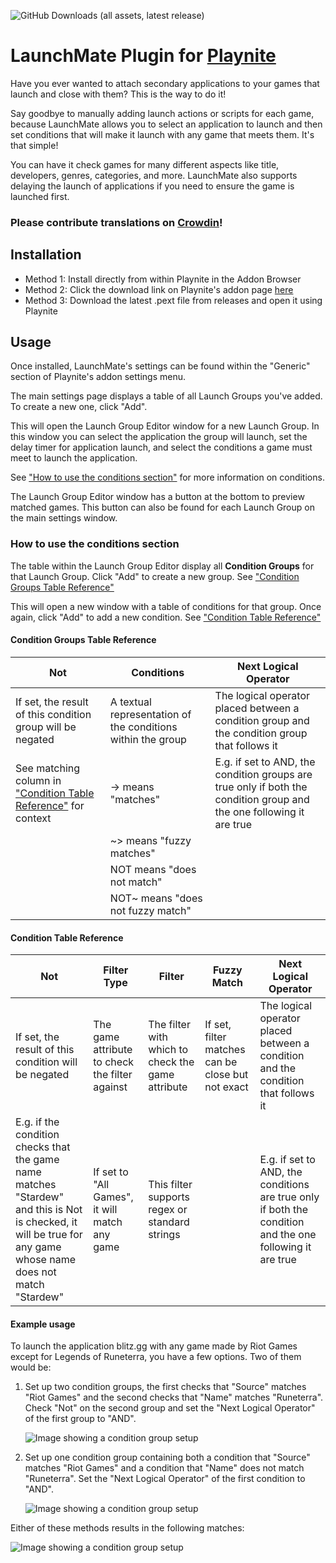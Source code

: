 ![GitHub Downloads (all assets, latest release)](https://img.shields.io/github/downloads/ASchoe311/LaunchMate/latest/total)

# LaunchMate Plugin for [Playnite](https://playnite.link/)

Have you ever wanted to attach secondary applications to your games that launch and close with them? This is the way to do it! 

Say goodbye to manually adding launch actions or scripts for each game, because LaunchMate allows you to select an application to launch and then set conditions that will make it launch with any game that meets them. It's that simple!

You can have it check games for many different aspects like title, developers, genres, categories, and more. LaunchMate also supports delaying the launch of applications if you need to ensure the game is launched first.

### Please contribute translations on [Crowdin](https://crowdin.com/project/launchmate)!

## Installation
- Method 1: Install directly from within Playnite in the Addon Browser
- Method 2: Click the download link on Playnite's addon page [here](https://playnite.link/)
- Method 3: Download the latest .pext file from releases and open it using Playnite

## Usage

Once installed, LaunchMate's settings can be found within the "Generic" section of Playnite's addon settings menu.

The main settings page displays a table of all Launch Groups you've added. To create a new one, click "Add".

This will open the Launch Group Editor window for a new Launch Group. In this window you can select the application the group will launch, set the delay timer for application launch, and select the conditions a game must meet to launch the application.

See ["How to use the conditions section"](#how-to-use-the-conditions-section) for more information on conditions.

The Launch Group Editor window has a button at the bottom to preview matched games. This button can also be found for each Launch Group on the main settings window.


### How to use the conditions section

The table within the Launch Group Editor display all **Condition Groups** for that Launch Group. Click "Add" to create a new group. See ["Condition Groups Table Reference"](#condition-groups-table-reference)

This will open a new window with a table of conditions for that group. Once again, click "Add" to add a new condition. See ["Condition Table Reference"](#condition-table-reference)

#### Condition Groups Table Reference

| Not | Conditions | Next Logical Operator |
| -------- | ------- | -------- |
| If set, the result of this condition group will be negated | A textual representation of the conditions within the group | The logical operator placed between a condition group and the condition group that follows it |
| See matching column in ["Condition Table Reference"](#condition-table-reference) for context | -> means "matches" | E.g. if set to AND, the condition groups are true only if both the condition group and the one following it are true |
| | ~> means "fuzzy matches" | |
| | NOT means "does not match" | |
| | NOT~ means "does not fuzzy match" | |

#### Condition Table Reference

|Not|Filter Type|Filter|Fuzzy Match|Next Logical Operator|
| -------- | ------- | -------- | ------- | ------- |
| If set, the result of this condition will be negated | The game attribute to check the filter against | The filter with which to check the game attribute | If set, filter matches can be close but not exact | The logical operator placed between a condition and the condition that follows it |
| E.g. if the condition checks that the game name matches "Stardew" and this is Not is checked, it will be true for any game whose name does not match "Stardew"| If set to "All Games", it will match any game | This filter supports regex or standard strings | | E.g. if set to AND, the conditions are true only if both the condition and the one following it are true |

#### Example usage

To launch the application blitz.gg with any game made by Riot Games except for Legends of Runeterra, you have a few options. Two of them would be:

1. Set up two condition groups, the first checks that "Source" matches "Riot Games" and the second checks that "Name" matches "Runeterra". Check "Not" on the second group and set the "Next Logical Operator" of the first group to "AND".

    ![Image showing a condition group setup](https://i.imgur.com/HvROKwx.png)

2. Set up one condition group containing both a condition that "Source" matches "Riot Games" and a condition that "Name" does not match "Runeterra". Set the "Next Logical Operator" of the first condition to "AND".

    ![Image showing a condition group setup](https://i.imgur.com/BzMBR14.png)

Either of these methods results in the following matches:
    
![Image showing a condition group setup](https://i.imgur.com/2xVxs6f.png)
